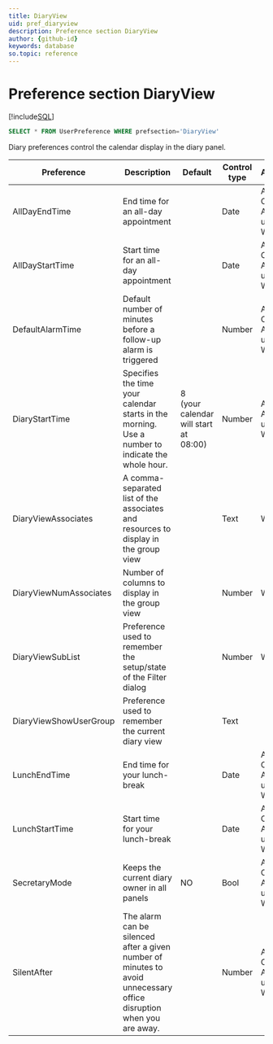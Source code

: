 ```yaml
---
title: DiaryView
uid: pref_diaryview
description: Preference section DiaryView
author: {github-id}
keywords: database
so.topic: reference
---
```


# Preference section DiaryView

[!include[SQL](./includes/to-view-pref.md)]

```SQL
SELECT * FROM UserPreference WHERE prefsection='DiaryView'
```

Diary preferences control the calendar display in the diary panel.

| Preference | Description | Default | Control type | Access |
|---|---|---|---|---|
| AllDayEndTime | End time for an all-day appointment | | Date | Admin, Crm, Admin users, Wizard |
| AllDayStartTime | Start time for an all-day appointment | | Date | Admin, Crm, Admin users, Wizard |
| DefaultAlarmTime | Default number of minutes before a follow-up alarm is triggered | | Number | Admin, Crm, Admin users, Wizard |
| DiaryStartTime | Specifies the time your calendar starts in the morning.<br>Use a number to indicate the whole hour. | 8<br>(your calendar will start at 08:00) | Number | Admin, Admin users, Wizard |
| DiaryViewAssociates | A comma-separated list of the associates and resources to display in the group view | | Text | Wizard |
| DiaryViewNumAssociates | Number of columns to display in the group view | | Number | Wizard |
| DiaryViewSubList | Preference used to remember the setup/state of the Filter dialog | | Number | Wizard |
| DiaryViewShowUserGroup | Preference used to remember the current diary view | | Text | |
| LunchEndTime | End time for your lunch-break | | Date | Admin, Crm, Admin users, Wizard |
| LunchStartTime | Start time for your lunch-break | | Date | Admin, Crm, Admin users, Wizard |
| SecretaryMode | Keeps the current diary owner in all panels | NO | Bool | Admin, Crm, Admin users, Wizard |
| SilentAfter | The alarm can be silenced after a given number of minutes to avoid unnecessary office disruption when you are away. | | Number | Admin, Crm, Admin users, Wizard |
